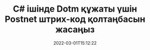 ---
############################# Static ############################
layout: "auto-gen-signature"
date: 2022-03-01T15:12:22
draft: false
operation: Sign
signaturetype: Barcode
codetype: Postnet
fileformat: Dotm
productName: .NET
lang: kk
productCode: net
otherformats: pdf doc docx docm dot dotm dotx odt ott rtf xls xlsx xlsm xlsb csv ods ots xltx xltm ppt pptx pps ppsx odp otp potx potm pptm ppsm png jpg bmp gif tiff svg webp wmf
breadcrumb: Put  Barcode signature on Dotm for C#

############################# Head ############################
head_title: "eSign Dotm құжаты C# ішіндегі Postnet штрих-коды бар"
head_description: "Postnet штрих-код қолтаңбасын жасаңыз және оны кодтың бірнеше жолын пайдаланып .NET арқылы Dotm құжатына қойыңыз. Әртүрлі файл пішімдеріне қол қою үшін GroupDocs Document Signature API пайдаланыңыз."

############################# Header ############################
title: "C# ішінде Dotm құжаты үшін Postnet штрих-код қолтаңбасын жасаңыз"
description: "Dotm бизнес құжаттарыңызға Postnet штрих-кодпен e-қолтаңба қойыңыз. Қол қою опцияларын орнату үшін кодтың бірнеше жолы арқылы штрих-код қолтаңбасын жылдам және оңай жасаңыз."
bg_image: "https://cms.admin.containerize.com/templates/aspose/App_Themes/V3/images/bg/header1.png"
bg_overlay: false
button:
    enable: true

############################# SubMenu ############################
submenu:
    enable: true

    left:
        img_alt: "GroupDocs.Signature for .NET"
        image: "https://cms.admin.containerize.com/templates/groupdocs/images/product-logos/90x90-noborder/groupdocs-signature-net.png"
        product: "GroupDocs.Signature"
        platform: ".NET"



############################# About ############################
about:
    enable: true
    title: "GroupDocs.Signature for .NET штрих-код қолтаңбалары API туралы."
    content: |
        [GroupDocs.Signature for .NET](https://products.groupdocs.com/signature/net/) – UPCA, UPCE, EAN13, EAN14, Code39, Code39Extended, Code128, Codabar, Postnet, ISBN сияқты штрих-код түрлерін пайдаланып цифрлық құжаттарға электрондық қол қоюды басқаруға арналған жылдам және оңай API , ITF14 және басқалар. Тұтынушылар қажетті мәтінді қамтамасыз ететін штрих-кодтарды оңай жасап, оларды PDF, Microsoft Office Words құжаттары, Microsoft Office Excel жұмыс кітаптары, MS PowerPoint презентациялары, Adobe Photoshop файлдары және әртүрлі кескін пішімдеріне қоя алады. Құжаттарға орналастырылған штрих-кодтарды жаңартуға, іздеуге, тексеруге, жоюға немесе алдын ала қарауға болады. Сонымен қатар, штрих-кодтарды теңшеуге қолдау көрсетіледі.
    

############################# Steps ############################
steps:
    enable: true
    title_left: "C# жүйесінде Barcode арқылы Dotm файлына қол қою қадамдары"
    content_left: |
        [GroupDocs.Signature for .NET](https://products.groupdocs.com/signature/net/) Dotm құжаттарға Barcode қолтаңбаларымен жылдам және оңай қол қою мүмкіндігін береді.
        
        * Жол немесе жад ағыны ретінде қол қойылатын Dotm файлын қамтамасыз ететін Signature класының данасын жасаңыз
        * SignOptions сыныбын жасаңыз және барлық қажетті деректерді орнатыңыз.
        * Dotm шығыс файлын немесе жад ағынын беретін Signature.Sign() әдісін шақырыңыз

    title_right: " Жүйе талаптары"
    content_right: |
        GroupDocs.Signature for .NET барлық негізгі платформалар мен операциялық жүйелерде қолдау көрсетеді. Төмендегі кодты орындамас бұрын, жүйеде келесі алғышарттар орнатылғанына көз жеткізіңіз.

        * Операциялық жүйелер: Microsoft Windows, Linux, MacOS
        * Әзірлеу орталары: Microsoft Visual Studio, Xamarin, MonoDevelop
        * Frameworks: .NET Framework, .NET Standard, .NET Core, Mono
        * Ең соңғы GroupDocs.Signature for .NET нұсқасын [Nuget](https://www.nuget.org/packages/groupdocs.signature) алыңыз.
         
    code: |
        ```csharp    
        
        // Set up input Dotm file
        string filePath = "input.dotm";
        // Set up output file
        string outputFilePath = "output.dotm";

        // Instantiate Signature for input file
        using (var signature = new GroupDocs.Signature.Signature(filePath))
        {
                // create barcode option with predefined barcode text
                var options = new BarcodeSignOptions("BC12345678")
                {
                    // setup Barcode encoding type
                    EncodeType = BarcodeTypes.Postnet,

                    // set signature position
                    Left = 50,
                    Top = 50,
                    Width = 200,
                    Height = 50                                        
                };
                
                // sign Dotm document
                SignResult result = signature.Sign(outputFilePath, options);
        }

        ```

############################# Demos ############################
demos:
    enable: true
    title: "Dotm құжаттарға Barcode тікелей көрсетілімі арқылы қол қою"
    content: |
       Дәл қазір [GroupDocs.Signature қолданбасы](https://products.groupdocs.app/signature/family) веб-сайтына кіру арқылы әртүрлі қолтаңбалармен Dotm файлына қол қойыңыз. Тегін онлайн демонстрация сізді күтуде.

        
############################# About Formats ############################
about_formats:
    enable: true
    format:
        # format loop
        - icon: "fas fa-barcode"
          title: "About Postnet Barcode"
          content: |
            POSTNET (Postal Numeric Encoding Technique) — Америка Құрама Штаттарының пошта қызметі поштаны бағыттауға көмектесу үшін пайдаланатын штрих-код символологиясы.
          characterset: |
             Сандық сандар (0-9).
          textcapacity: |
             11 таңбаға дейін.
          image: |
             iVBORw0KGgoAAAANSUhEUgAAACcAAAAjCAYAAAAXMhMjAAAAAXNSR0IArs4c6QAAAARnQU1BAACxjwv8YQUAAAAJcEhZcwAADsMAAA7DAcdvqGQAAACeSURBVFhH7c7BCkMxEELR/P9Pp1LoRrCXpi4Cbw5kIRKZtS82x52a407Ncae+HrfWer8Pyr+i/3NcQv/nuIT+z3EJ/X/Ocf9mlxuhsXZ2uREaa2eXG6Gxdna5ERprZ5cbobF2drkRGmtnlxuhsXZ2uREaa2eXG6Gxdna5ERprZ5cbobF2drkRGmtnlxuhsXZ2ubnAHHdqjjt18XF7vwDevzbHqsQWPwAAAABJRU5ErkJggg==

          link: ""

############################# More Formats ############################
more_formats:
    enable: true
    title: "C# үшін басқа қолдау көрсетілетін Barcode қолтаңбалары"
    content: |
        "Dotm қолтаңбасының басқа түрлерімен де қол қоюға болады. Төмендегі тізімді қараңыз."
    format: 
        
       
back_to_top:
    enable: true
---
